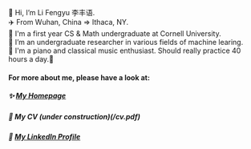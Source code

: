 👋 Hi, I’m Li Fengyu 李丰语.  
✈️ From Wuhan, China => Ithaca, NY.  
🏫 I'm a first year CS & Math undergraduate at Cornell University.  
🌱 I’m an undergraduate researcher in various fields of machine learing.  
🎹 I'm a piano and classical music enthusiast. Should really practice 40 hours a day.:thinking:

#### For more about me, please have a look at:
##### ✨ [My Homepage](https://fengyuli.com)
##### 📝 My CV (under construction)(/cv.pdf)
##### 🔖 [My LinkedIn Profile](https://www.linkedin.com/in/fengyuli)
<!-- ##### :checkered_flag: [My Kaggle Profile](https://www.kaggle.com/fengyuli2002) -->
